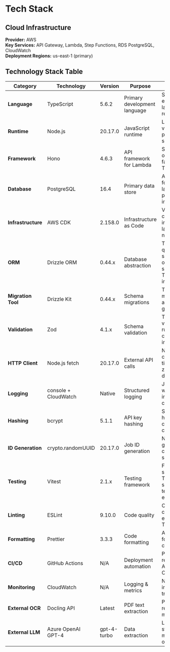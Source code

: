 # Tech Stack

## Cloud Infrastructure

**Provider:** AWS  
**Key Services:** API Gateway, Lambda, Step Functions, RDS PostgreSQL, CloudWatch  
**Deployment Regions:** us-east-1 (primary)

## Technology Stack Table

| Category | Technology | Version | Purpose | Rationale |
|----------|------------|---------|---------|-----------|
| **Language** | TypeScript | 5.6.2 | Primary development language | Strong typing, excellent tooling, latest stable release |
| **Runtime** | Node.js | 20.17.0 | JavaScript runtime | Latest LTS version, stable performance, security updates |
| **Framework** | Hono | 4.6.3 | API framework for Lambda | Serverless-optimized, 3x faster cold starts, TypeScript native |
| **Database** | PostgreSQL | 16.4 | Primary data store | ACID compliance for financial data, latest stable with performance improvements |
| **Infrastructure** | AWS CDK | 2.158.0 | Infrastructure as Code | Version-controlled infrastructure, latest stable with new constructs |
| **ORM** | Drizzle ORM | 0.44.x | Database abstraction | Type-safe SQL queries, serverless-optimized, superior TypeScript inference |
| **Migration Tool** | Drizzle Kit | 0.44.x | Schema migrations | Type-safe migrations with automatic SQL generation |
| **Validation** | Zod | 4.1.x | Schema validation | TypeScript-first validation, runtime type checking, Drizzle integration |
| **HTTP Client** | Node.js fetch | 20.17.0 | External API calls | Native HTTP client, built-in timeout support, zero dependencies |
| **Logging** | console + CloudWatch | Native | Structured logging | JSON logging with CloudWatch integration, correlation IDs |
| **Hashing** | bcrypt | 5.1.1 | API key hashing | Secure password hashing, configurable cost factor |
| **ID Generation** | crypto.randomUUID | 20.17.0 | Job ID generation | Native UUID generation, cryptographically secure |
| **Testing** | Vitest | 2.1.x | Testing framework | Fast execution, superior TypeScript support, modern testing experience |
| **Linting** | ESLint | 9.10.0 | Code quality | Code consistency, error prevention, TypeScript rules |
| **Formatting** | Prettier | 3.3.3 | Code formatting | Automated formatting, team consistency |
| **CI/CD** | GitHub Actions | N/A | Deployment automation | PRD requirement, AWS integration, OIDC support |
| **Monitoring** | CloudWatch | N/A | Logging & metrics | Native AWS integration, cost tracking, alarms |
| **External OCR** | Docling API | Latest | PDF text extraction | PRD requirement, 5-minute timeout |
| **External LLM** | Azure OpenAI GPT-4 | gpt-4-turbo | Data extraction | Latest model, structured output mode, cost optimization |
